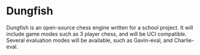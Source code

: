 # Dungfish

Dungfish is an open-source chess engine written for a school project. It will include game modes such as 3 player chess, and will be UCI compatible. Several evaluation modes will be available, such as Gavin-eval, and Charlie-eval.


